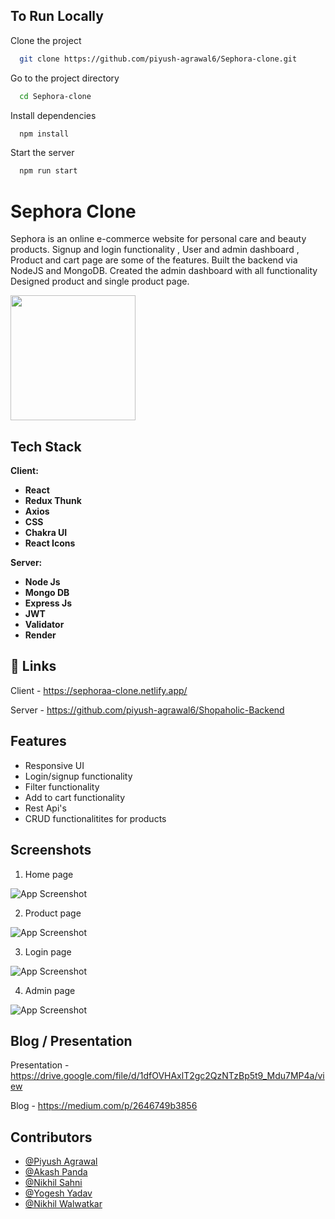 
## To Run Locally

Clone the project

```bash
  git clone https://github.com/piyush-agrawal6/Sephora-clone.git
```

Go to the project directory

```bash
  cd Sephora-clone
```

Install dependencies

```bash
  npm install
```

Start the server

```bash
  npm run start
```


# Sephora Clone

Sephora is an online e-commerce website for personal care and beauty products. Signup and login functionality , User and admin dashboard , Product and cart page are some of the features. Built the backend via NodeJS and MongoDB. Created the admin dashboard with all functionality Designed product and single product page.

<img src="https://i.ibb.co/9wmJtvy/logo2.png" width="200" height="200px">


## Tech Stack

**Client:** 

- **React**
- **Redux Thunk**
- **Axios**
- **CSS**
- **Chakra UI**
- **React Icons**

**Server:**

- **Node Js**
- **Mongo DB**
- **Express Js**
- **JWT**
- **Validator**
- **Render**


## 🔗 Links
Client - https://sephoraa-clone.netlify.app/

Server - https://github.com/piyush-agrawal6/Shopaholic-Backend

## Features

- Responsive UI
- Login/signup functionality
- Filter functionality
- Add to cart functionality
- Rest Api's
- CRUD functionalitites for products

## Screenshots

1. Home page

![App Screenshot](https://i.ibb.co/BV3zc54/21-12-2022-15-17-56-REC.png)

2. Product page

![App Screenshot](https://i.ibb.co/WHqjXJh/21-12-2022-15-18-21-REC.png)

3. Login page

![App Screenshot](https://i.ibb.co/RNgf2Wz/21-12-2022-15-18-46-REC.png)

4. Admin page

![App Screenshot](https://i.ibb.co/S0XwPxb/21-12-2022-15-19-06-REC.png)

## Blog / Presentation

Presentation - https://drive.google.com/file/d/1dfOVHAxlT2gc2QzNTzBp5t9_Mdu7MP4a/view

Blog - https://medium.com/p/2646749b3856

## Contributors

- [@Piyush Agrawal](https://github.com/piyush-agrawal6)
- [@Akash Panda](https://github.com/AkashPanda1701)
- [@Nikhil Sahni](https://github.com/snikhil2001)
- [@Yogesh Yadav](https://github.com/yadav123yo)
- [@Nikhil Walwatkar](https://github.com/Nikhil-81)

